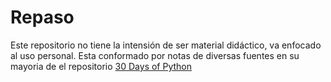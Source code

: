 # Repaso
Este repositorio no tiene la intensión de ser material didáctico, va enfocado al uso personal.
Esta conformado por notas de diversas fuentes en su mayoria de el repositorio [30 Days of Python](https://github.com/Asabeneh/30-Days-Of-Python/blob/master/09_Day_Conditionals/09_conditionals.md)

